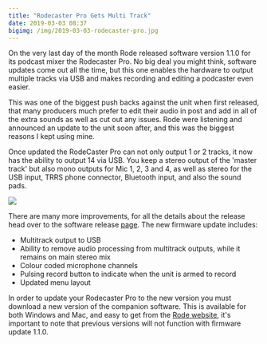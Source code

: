 ```yaml
---
title: "Rodecaster Pro Gets Multi Track"
date: 2019-03-03 08:37
bigimg: /img/2019-03-03-rodecaster-pro.jpg
---
```

On the very last day of the month Rode released software version 1.1.0 for its podcast mixer the Rodecaster Pro. No big deal you might think, software updates come out all the time, but this one enables the hardware to output multiple tracks via USB and makes recording and editing a podcaster even easier.

This was one of the biggest push backs against the unit when first released, that many producers much prefer to edit their audio in post and add in all of the extra sounds as well as cut out any issues. Rode were listening and announced an update to the unit soon after, and this was the biggest reasons I kept using mine.

Once updated the RodeCaster Pro can not only output 1 or 2 tracks, it now has the ability to output 14 via USB. You keep a stereo output of the 'master track' but also mono outputs for Mic 1, 2, 3 and 4, as well as stereo for the USB input, TRRS phone connector, Bluetooth input, and also the sound pads.

![](https://gr36.com/img/2019-03-03-rodecaster-outputmap.jpg)

There are many more improvements, for all the details about the release head over to the software release [page](https://www.rode.com/blog/all/RODECaster-Pro-Multitrack). The new firmware update includes:

* Multitrack output to USB
* Ability to remove audio processing from multitrack outputs, while it remains on main stereo mix
* Colour coded microphone channels
* Pulsing record button to indicate when the unit is armed to record
* Updated menu layout

In order to update your Rodecaster Pro to the new version you must download a new version of the companion software. This is available for both Windows and Mac, and easy to get from the [Rode website](https://www.rode.com/rodecasterapp), it's important to note that previous versions will not function with firmware update 1.1.0.
